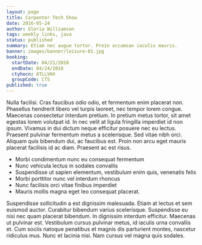 ```yaml
---
layout: page
title: Carpenter Tech Show
date: 2016-05-24
author: Gloria Williamson
tags: weekly links, java
status: published
summary: Etiam nec augue tortor. Proin accumsan iaculis mauris.
banner: images/banner/leisure-01.jpg
booking:
  startDate: 04/21/2018
  endDate: 04/24/2018
  ctyhocn: ATLLVHX
  groupCode: CTS
published: true
---
```

Nulla facilisi. Cras faucibus odio odio, et fermentum enim placerat non. Phasellus hendrerit libero vel turpis laoreet, nec tempor lorem congue. Maecenas consectetur interdum pretium. In pretium metus tortor, sit amet egestas lorem volutpat id. In nec velit at ligula fringilla imperdiet id non ipsum. Vivamus in dui dictum neque efficitur posuere nec eu lectus. Praesent pulvinar fermentum metus a scelerisque. Sed vitae nibh orci. Aliquam quis bibendum dui, ac faucibus est. Proin non arcu eget mauris placerat facilisis id ac diam. Praesent ac est risus.

* Morbi condimentum nunc eu consequat fermentum
* Nunc vehicula lectus in sodales convallis
* Suspendisse ut sapien elementum, vestibulum enim quis, venenatis felis
* Morbi porttitor nunc vel interdum rhoncus
* Nunc facilisis orci vitae finibus imperdiet
* Mauris mollis magna eget leo consequat placerat.

Suspendisse sollicitudin a est dignissim malesuada. Etiam at lectus et sem euismod auctor. Curabitur bibendum varius scelerisque. Suspendisse eu nisi nec quam placerat bibendum. In dignissim interdum efficitur. Maecenas ut pulvinar est. Vestibulum cursus pulvinar metus, id iaculis urna convallis et. Cum sociis natoque penatibus et magnis dis parturient montes, nascetur ridiculus mus. Nunc et lacinia nisi. Nam cursus vel magna quis sodales.
